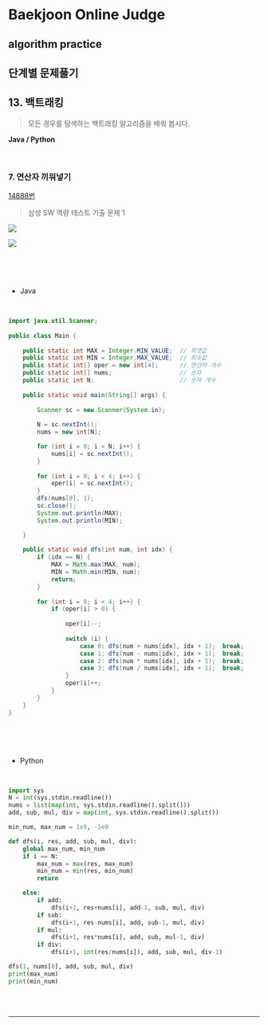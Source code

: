 # Baekjoon Online Judge

## algorithm practice

## 단계별 문제풀기

## 13. 백트래킹

> 모든 경우를 탐색하는 백트래킹 알고리즘을 배워 봅시다.

**Java / Python**

<br>

### 7. 연산자 끼워넣기
[14888번](https://www.acmicpc.net/problem/14888) 
> 삼성 SW 역량 테스트 기출 문제 1

![](https://images.velog.io/images/jini_eun/post/1268728f-ef35-4880-9808-c8d8fef009c9/image.png)

![](https://images.velog.io/images/jini_eun/post/2baae49a-4d81-4f05-ac15-2a0f60fae33e/image.png)


<br><br><br>

- Java
<br>

```java
import java.util.Scanner;
 
public class Main {
 
	public static int MAX = Integer.MIN_VALUE;	// 최댓값 
	public static int MIN = Integer.MAX_VALUE;	// 최솟값 
	public static int[] oper = new int[4];	    // 연산자 개수 
	public static int[] nums;					// 숫자 
	public static int N;						// 숫자 개수 
 
	public static void main(String[] args) {
 
		Scanner sc = new Scanner(System.in);
 
		N = sc.nextInt();
		nums = new int[N];

		for (int i = 0; i < N; i++) {
			nums[i] = sc.nextInt();
		}
 
		for (int i = 0; i < 4; i++) {
			oper[i] = sc.nextInt();
		}
		dfs(nums[0], 1);
		sc.close();
		System.out.println(MAX);
		System.out.println(MIN);

	}
 
	public static void dfs(int num, int idx) {
		if (idx == N) {
			MAX = Math.max(MAX, num);
			MIN = Math.min(MIN, num);
			return;
		}
 
		for (int i = 0; i < 4; i++) {
			if (oper[i] > 0) {
 
				oper[i]--;
 
				switch (i) {
				    case 0:	dfs(num + nums[idx], idx + 1);	break;
				    case 1:	dfs(num - nums[idx], idx + 1);	break;
				    case 2:	dfs(num * nums[idx], idx + 1);	break;
				    case 3:	dfs(num / nums[idx], idx + 1);	break;
				}
				oper[i]++;
			}
		}
	}
}
```

<br><br><br>

- Python 

<br>

```python
import sys
N = int(sys.stdin.readline())
nums = list(map(int, sys.stdin.readline().split()))
add, sub, mul, div = map(int, sys.stdin.readline().split())

min_num, max_num = 1e9, -1e9

def dfs(i, res, add, sub, mul, div):
    global max_num, min_num
    if i == N:
        max_num = max(res, max_num)
        min_num = min(res, min_num)
        return

    else:
        if add:
            dfs(i+1, res+nums[i], add-1, sub, mul, div)
        if sub:
            dfs(i+1, res-nums[i], add, sub-1, mul, div)
        if mul:
            dfs(i+1, res*nums[i], add, sub, mul-1, div)
        if div:
            dfs(i+1, int(res/nums[i]), add, sub, mul, div-1)

dfs(1, nums[0], add, sub, mul, div)
print(max_num)
print(min_num)
```

<br><br>

---

<br>

